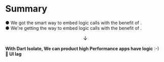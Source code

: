<PageTitleHeader section="Summary"/>

# Summary

● We got the smart way to embed logic calls <UniqueTechnicalTerm val="native C APIs"/> with the benefit of <TechnicalTerm val="dart:ffi"/>.  
● We're getting the way to embed logic calls <UniqueTechnicalTerm val="platform-specific APIs"/> with the benefit of <TechnicalTerm val="Isolate Platform Channels"/>.

<div align="center" style="font-size: larger">↓</div>

**With Dart Isolate, We can product high Performance apps have <UniqueTerm val="Expensive"/> <UniqueTerm val="Native"/> logic** :-)  
**👋 UI lag**
